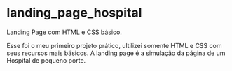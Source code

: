 # landing_page_hospital
Landing Page com HTML e CSS básico.

Esse foi o meu primeiro projeto prático, ultilizei somente HTML e CSS com seus recursos mais básicos.
A landing page é a simulação da página de um Hospital de pequeno porte.

